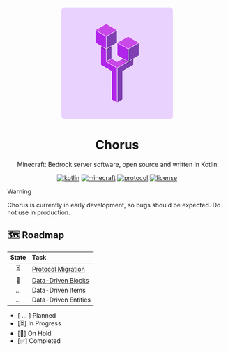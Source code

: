 <br />
<div align="center">

[![Chorus-OSS][chorus-oss_logo_url]][chorus-oss_url]

# Chorus

Minecraft: Bedrock server software, open source and written in Kotlin

[![kotlin][kotlin_badge_url]][kotlin_url]
[![minecraft][minecraft_badge_url]][minecraft_url]
[![protocol][protocol_badge_url]][protocol_url]
[![license][license_badge_url]][license_url]


</div>

> [!WARNING]
> Chorus is currently in early development, so bugs should be expected. Do not use in production.

## 🗺️ Roadmap

| State | Task                                                                               |
|:-----:|:-----------------------------------------------------------------------------------|
|   ⏳   | [Protocol Migration](https://github.com/Chorus-OSS/Chorus/tree/protocol-migration) |
|  🚧   | [Data-Driven Blocks](https://github.com/Chorus-OSS/Chorus/tree/block-definitions)  |
|  ...  | Data-Driven Items                                                                  |
|  ...  | Data-Driven Entities                                                               |

- [ ... ] Planned
- [⏳] In Progress
- [🚧] On Hold
- [✅] Completed


<!-- CHORUS -->
[chorus-oss_logo_url]: .github/img/chorus-oss.256.png
[chorus-oss_url]: https://chorus-oss.org
<!-- CHORUS -->

<!-- BADGES -->
[minecraft_badge_url]: https://img.shields.io/badge/minecraft-1.21.93-black?style=flat-square
[minecraft_url]: https://www.minecraft.net/en-us/article/minecraft-1-21-90-bedrock-changelog

[protocol_badge_url]: https://img.shields.io/badge/protocol-v819-white?style=flat-square
[protocol_url]: https://github.com/Mojang/bedrock-protocol-docs

[kotlin_badge_url]: https://img.shields.io/badge/kotlin-2.1.10-%237F52FF?style=flat-square&logo=kotlin&labelColor=white
[kotlin_url]: https://kotlinlang.org/

[license_badge_url]: https://img.shields.io/github/license/Chorus-OSS/Chorus?style=flat-square
[license_url]: LICENSE
<!-- BADGES -->